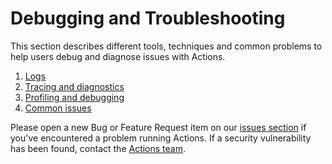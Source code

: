 # Debugging and Troubleshooting

This section describes different tools, techniques and common problems to help users debug and diagnose issues with Actions.

1. [Logs](logs.md)
2. [Tracing and diagnostics](tracing.md)
3. [Profiling and debugging](profiling_debugging.md)
4. [Common issues](common_issues.md)

Please open a new Bug or Feature Request item on our [issues section](https://github.com/actionscore/actions/issues) if you've encountered a problem running Actions.
If a security vulnerability has been found, contact the [Actions team](actionsct@microsoft.com).
